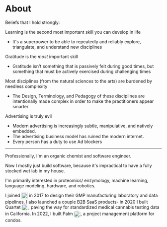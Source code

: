 # About

Beliefs that I hold strongly:

 Learning is the second most important skill you can develop in life
- It's a superpower to be able to repeatedly and reliably explore, triangulate, and understand new disciplines 

 Gratitude is the *most* important skill
- Gratitude isn't something that is passively felt during good times, but something that must be actively exercised during challenging times

 Most disciplines (from the natural sciences to the arts) are burdened by needless complexity
- The Design, Terminology, and Pedagogy of these disciplines are intentionally made complex in order to make the practitioners appear smarter

 Advertising is truly evil
- Modern advertising is increasingly subtle, manipulative, and natively embedded.
- The advertising business model has ruined the modern internet.
- Every person has a duty to use Ad blockers

---

Professionally, I'm an organic chemist and software engineer.

Now I mostly just build software, because it's impractical to have a fully stocked wet lab in my house.

I'm primarily interested in proteomics/ enzymology, machine learning, language modeling, hardware, and robotics.

I joined <img src="https://portfolio.ryansereno.com/static/media/sparc_logo.0195edfb5e2925dc2f17.png" alt="SPARC logo" style="height: 1.5em; vertical-align: middle; display: inline;"> in 2017 to design their GMP manufacturing laboratory and data pipelines.
I also launched a couple B2B SaaS products- in 2020 I built Quartet <img src="https://portfolio.ryansereno.com/static/media/Quartet%20logo%20small.89a666cf503945a18a91.jpeg" alt="Quartet logo" style="height: 1.5em; vertical-align: middle; display: inline; border-radius:5px;">, paving the way for standardized medical cannabis testing data in California.
In 2022, I built Palm <img src="https://portfolio.ryansereno.com/static/media/palm-logo.90b4e76b5d481d538d64.png" alt="Palm logo" style="height: 1.5em; vertical-align: middle; display: inline; border-radius:5px;">, a project management platform for condos.

